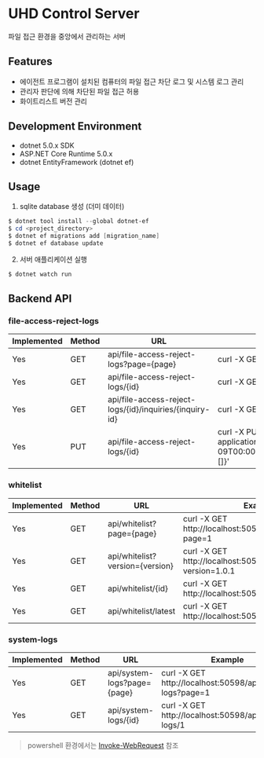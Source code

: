 # UHD Control Server
파일 접근 환경을 중앙에서 관리하는 서버

## Features
- 에이전트 프로그램이 설치된 컴퓨터의 파일 접근 차단 로그 및 시스템 로그 관리
- 관리자 판단에 의해 차단된 파일 접근 허용
- 화이트리스트 버전 관리

## Development Environment
- dotnet 5.0.x SDK
- ASP.NET Core Runtime 5.0.x
- dotnet EntityFramework (dotnet ef)

## Usage
1. sqlite database 생성 (더미 데이터)
``` powershell
$ dotnet tool install --global dotnet-ef
$ cd <project_directory>
$ dotnet ef migrations add [migration_name]
$ dotnet ef database update
```
2. 서버 애플리케이션 실행
``` powershell
$ dotnet watch run
```

## Backend API
### file-access-reject-logs
|Implemented|Method|URL|Example|
|--|--|--|--|
|Yes|GET|api/file-access-reject-logs?page={page}|curl -X GET http://localhost:50598/api/file-access-reject-logs?page=1|
|Yes|GET|api/file-access-reject-logs/{id}|curl -X GET http://localhost:50598/api/file-access-reject-logs/1|
|Yes|GET|api/file-access-reject-logs/{id}/inquiries/{inquiry-id}|curl -X GET http://localhost:50598/api/file-access-reject-logs/1/inquiries/1|
|Yes|PUT|api/file-access-reject-logs/{id}|curl -X PUT http://localhost:50598/api/file-access-reject-logs -H "Content-Type: application/json" -d '{"id":1,"agentId":99,"dateTime":"2021-02-09T00:00:00.0000000","programName":"pn","details":"d","isAllowed":true,"inquiries":[]}'|

### whitelist
|Implemented|Method|URL|Example|
|--|--|--|--|
|Yes|GET|api/whitelist?page={page}|curl -X GET http://localhost:50598/api/whitelist?page=1|
|Yes|GET|api/whitelist?version={version}|curl -X GET http://localhost:50598/api/whitelist?version=1.0.1|
|Yes|GET|api/whitelist/{id}|curl -X GET http://localhost:50598/api/whitelist/1|
|Yes|GET|api/whitelist/latest|curl -X GET http://localhost:50598/api/whitelist/latest|

### system-logs
|Implemented|Method|URL|Example|
|--|--|--|--|
|Yes|GET|api/system-logs?page={page}|curl -X GET http://localhost:50598/api/system-logs?page=1|
|Yes|GET|api/system-logs/{id}|curl -X GET http://localhost:50598/api/system-logs/1|

> powershell 환경에서는 [Invoke-WebRequest](https://docs.microsoft.com/en-us/powershell/module/microsoft.powershell.utility/invoke-webrequest?view=powershell-7.1) 참조